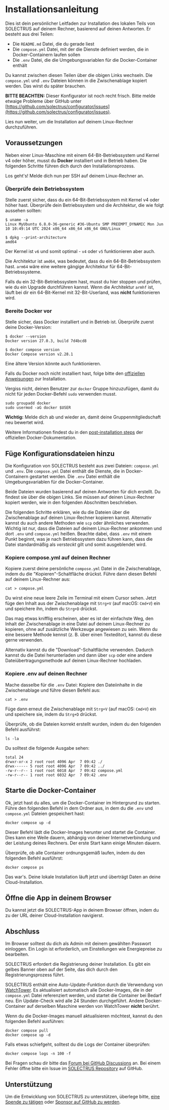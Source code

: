 # Installationsanleitung

Dies ist dein persönlicher Leitfaden zur Installation des lokalen Teils von SOLECTRUS auf deinem Rechner, basierend auf deinen Antworten. Er besteht aus drei Teilen:

- Die `README.md` Datei, die du gerade liest
- Die `compose.yml` Datei, mit der die Dienste definiert werden, die in Docker-Containern laufen sollen
- Die `.env` Datei, die die Umgebungsvariablen für die Docker-Container enthält

Du kannst zwischen diesen Teilen über die obigen Links wechseln. Die `compose.yml` und `.env` Dateien können in die Zwischenablage kopiert werden. Das wirst du später brauchen.

**BITTE BEACHTEN:** Dieser Konfigurator ist noch recht frisch. Bitte melde etwaige Probleme über GitHub unter [https://github.com/solectrus/configurator/issues](https://github.com/solectrus/configurator/issues).

Lies nun weiter, um die Installation auf deinem Linux-Rechner durchzuführen.

## Voraussetzungen

Neben einer Linux-Maschine mit einem 64-Bit-Betriebssystem und Kernel v4 oder höher, musst du **Docker** installiert und in Betrieb haben. Die folgenden Schritte führen dich durch den Installationsprozess.

Los geht's! Melde dich nun per SSH auf deinem Linux-Rechner an.

### Überprüfe dein Betriebssystem

Stelle zuerst sicher, dass du ein 64-Bit-Betriebssystem mit Kernel v4 oder höher hast. Überprüfe dein Betriebssystem und die Architektur, die wie folgt aussehen sollten:

```console
$ uname -a
Linux MyUbuntu 6.8.0-36-generic #36-Ubuntu SMP PREEMPT_DYNAMIC Mon Jun 10 10:49:14 UTC 2024 x86_64 x86_64 x86_64 GNU/Linux

$ dpkg --print-architecture
amd64
```

Der Kernel ist `v6` und somit optimal - `v4` oder `v5` funktionieren aber auch.

Die Architektur ist `amd64`, was bedeutet, dass du ein 64-Bit-Betriebssystem hast. `arm64` wäre eine weitere gängige Architektur für 64-Bit-Betriebssysteme.

Falls du ein 32-Bit-Betriebssystem hast, musst du hier stoppen und prüfen, wie du ein Upgrade durchführen kannst. Wenn die Architektur `armhf` ist, läuft bei dir ein 64-Bit-Kernel mit 32-Bit-Userland, was **nicht** funktionieren wird.

### Bereite Docker vor

Stelle sicher, dass Docker installiert und in Betrieb ist. Überprüfe zuerst deine Docker-Version:

```console
$ docker --version
Docker version 27.0.3, build 7d4bcd8

$ docker compose version
Docker Compose version v2.28.1
```

Eine ältere Version könnte auch funktionieren.

Falls du Docker noch nicht installiert hast, folge bitte den [offiziellen Anweisungen](https://docs.docker.com/engine/install/) zur Installation.

Vergiss nicht, deinen Benutzer zur `docker` Gruppe hinzuzufügen, damit du nicht für jeden Docker-Befehl `sudo` verwenden musst.

```console
sudo groupadd docker
sudo usermod -aG docker $USER
```

**Wichtig:** Melde dich ab und wieder an, damit deine Gruppenmitgliedschaft neu bewertet wird.

Weitere Informationen findest du in den [post-installation steps](https://docs.docker.com/engine/install/linux-postinstall/) der offiziellen Docker-Dokumentation.

## Füge Konfigurationsdateien hinzu

Die Konfiguration von SOLECTRUS besteht aus zwei Dateien: `compose.yml` und `.env`. Die `compose.yml` Datei enthält die Dienste, die in Docker-Containern gestartet werden. Die `.env` Datei enthält die Umgebungsvariablen für die Docker-Container.

Beide Dateien wurden basierend auf deinen Antworten für dich erstellt. Du findest sie über die obigen Links. Sie müssen auf deinen Linux-Rechner kopiert werden, wie in den folgenden Abschnitten beschrieben.

Die folgenden Schritte erklären, wie du die Dateien über die Zwischenablage auf deinen Linux-Rechner kopieren kannst. Alternativ kannst du auch andere Methoden wie `scp` oder ähnliches verwenden. Wichtig ist nur, dass die Dateien auf deinem Linux-Rechner ankommen und dort `.env` und `compose.yml` heißen. Beachte dabei, dass `.env` mit einem Punkt beginnt, was je nach Betriebssystem dazu führen kann, dass die Datei standardmäßig als _versteckt_ gilt und somit ausgeblendet wird.

### Kopiere compose.yml auf deinen Rechner

Kopiere zuerst deine persönliche `compose.yml` Datei in die Zwischenablage, indem du die "Kopieren"-Schaltfläche drückst. Führe dann diesen Befehl auf deinem Linux-Rechner aus:

```console
cat > compose.yml
```

Du wirst eine neue leere Zeile im Terminal mit einem Cursor sehen. Jetzt füge den Inhalt aus der Zwischenablage mit `Strg+V` (auf macOS: `Cmd+V`) ein und speichere ihn, indem du `Strg+D` drückst.

Das mag etwas knifflig erscheinen, aber es ist der einfachste Weg, den Inhalt der Zwischenablage in eine Datei auf deinem Linux-Rechner zu kopieren, ohne auf zusätzliche Werkzeuge angewiesen zu sein. Wenn du eine bessere Methode kennst (z. B. über einen Texteditor), kannst du diese gerne verwenden.

Alternativ kannst du die "Download"-Schaltfläche verwenden. Dadurch kannst du die Datei herunterladen und dann über `scp` oder eine andere Dateiübertragungsmethode auf deinen Linux-Rechner hochladen.

### Kopiere .env auf deinen Rechner

Mache dasselbe für die `.env` Datei: Kopiere den Dateiinhalte in die Zwischenablage und führe diesen Befehl aus:

```console
cat > .env
```

Füge dann erneut die Zwischenablage mit `Strg+V` (auf macOS: `Cmd+V`) ein und speichere sie, indem du `Strg+D` drückst.

Überprüfe, ob die Dateien korrekt erstellt wurden, indem du den folgenden Befehl ausführst:

```console
ls -la
```

Du solltest die folgende Ausgabe sehen:

```console
total 24
drwxr-xr-x 2 root root 4096 Apr  7 09:42 ./
drwx------ 5 root root 4096 Apr  7 09:42 ../
-rw-r--r-- 1 root root 6018 Apr  7 09:42 compose.yml
-rw-r--r-- 1 root root 6032 Apr  7 09:42 .env
```

## Starte die Docker-Container

Ok, jetzt hast du alles, um die Docker-Container im Hintergrund zu starten. Führe den folgenden Befehl in dem Ordner aus, in dem du die `.env` und `compose.yml` Dateien gespeichert hast:

```console
docker compose up -d
```

Dieser Befehl lädt die Docker-Images herunter und startet die Container. Dies kann eine Weile dauern, abhängig von deiner Internetverbindung und der Leistung deines Rechners. Der erste Start kann einige Minuten dauern.

Überprüfe, ob alle Container ordnungsgemäß laufen, indem du den folgenden Befehl ausführst:

```console
docker compose ps
```

Das war's. Deine lokale Installation läuft jetzt und überträgt Daten an deine Cloud-Installation.

## Öffne die App in deinem Browser

Du kannst jetzt die SOLECTRUS-App in deinem Browser öffnen, indem du zu der URL deiner Cloud-Installation navigierst.

## Abschluss

Im Browser solltest du dich als Admin mit deinem gewählten Passwort einloggen. Ein Login ist erforderlich, um Einstellungen wie Energiepreise zu bearbeiten.

SOLECTRUS erfordert die Registrierung deiner Installation. Es gibt ein gelbes Banner oben auf der Seite, das dich durch den Registrierungsprozess führt.

SOLECTRUS enthält eine Auto-Update-Funktion durch die Verwendung von [WatchTower](https://containrrr.dev/watchtower/). Es aktualisiert automatisch alle Docker-Images, die in der `compose.yml` Datei referenziert werden, und startet die Container bei Bedarf neu. Ein Update-Check wird alle 24 Stunden durchgeführt. Andere Docker-Container auf derselben Maschine werden von WatchTower **nicht** berührt.

Wenn du die Docker-Images manuell aktualisieren möchtest, kannst du den folgenden Befehl ausführen:

```console
docker compose pull
docker compose up -d
```

Falls etwas schiefgeht, solltest du die Logs der Container überprüfen:

```console
docker compose logs -n 100 -f
```

Bei Fragen schau dir bitte das [Forum bei GitHub Discussions](https://github.com/orgs/solectrus/discussions) an. Bei einem Fehler öffne bitte ein Issue im [SOLECTRUS Repository](https://github.com/solectrus/solectrus/issues) auf GitHub.

## Unterstützung

Um die Entwicklung von SOLECTRUS zu unterstützen, überlege bitte, [eine Spende zu tätigen](https://ko-fi.com/ledermann) oder [Sponsor auf GitHub zu werden](https://github.com/sponsors/solectrus).
